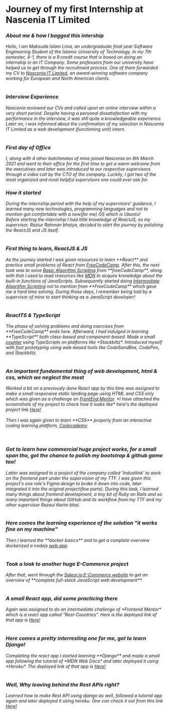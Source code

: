 <h1>Journey of my first Internship at Nascenia IT Limited</h1>

<h3> <em> About me & how I bagged this intership </h3>

Hello, I am Maksuda Islam Lima, an undergraduate final year Software Engineering Student of the Islamic University of Technology. In my 7th semester, 4-1, there is a 9 credit course that is based on doing an internship in an IT Company. Some professors from our university have helped us to get through the recruitment process. One of them forwarded my CV to <a href="https://nascenia.com/">Nascenia IT Limited</a>, an award-winning software company working for European and North American clients. 
<br>
<br>
<h3> <em> Interview Experience </h3>
Nascenia reviewed our CVs and called upon an online interview within a very short period. Despite having a personal dissatisfaction with my performance in the interview, it was still quite a knowledgeable experience. Later on, I was informed about the confirmation of my selection in Nascenia IT Limited as a web development (functioning unit) intern.
<br>
<br>
<h3> <em> First day of Office </h3>
I, along with 4 other batchmates of mine joined Nascenia on 8th March 2021 and went to their office for the first time to get a warm welcome from the executives and later was introduced to our respective supervisors through a video call by the CTO of the company. 
Luckily, I got two of the most organized and most helpful supervisors one could ever ask for. 
<br>
<h3><em> How it started </h3>
During the internship period with the help of my supervisors' guidance, I learned many new technologies, programming languages and not to mention got comfortable with a new(for me) OS which is Ubuntu!
<br>
Before starting the internship I had little knowledge of ReactJS, so my supervisor, Raziur Rahman bhaiya, decided to start the journey by polishing the ReactJS and JS itself. 
<br>
<br>
<h3><em> First thing to learn, ReactJS & JS </h3>
As the journey started I was given resources to learn **React** and practice small problems of React from <a href="https://www.freecodecamp.org/learn/front-end-libraries/#react">FreeCodeCamp</a>.
After this, the next task was to solve <a href="https://www.freecodecamp.org/learn/javascript-algorithms-and-data-structures/#basic-algorithm-scripting">Basic Algorithm Scripting</a> from **freeCodeCamp**, along with that I used to read resources like <a href="https://developer.mozilla.org/en-US/docs/Web/JavaScript/Reference/Global_Objects">MDN</a> to acquire knowledge about the built-in functions of JavaScripts. Subsequently started doing <a href="https://www.freecodecamp.org/learn/javascript-algorithms-and-data-structures/#intermediate-algorithm-scripting">Intermediate Algorithm Scripting</a> not to mention from **FreeCodeCamp** which gave me a hard time solving. During those days, I remember being told by a supervisor of mine to start thinking as a JavaScript developer! 
<br>
<br>
<h3><em> ReactTS & TypeScript </h3>
The phase of solving problems and doing exercises from **FreeCodeCamp** ends here. Afterward, I had indulged in learning **TypeScript** both class-based and component-based. Made a small <a href="https://stackblitz.com/edit/counter-reactts">counter</a> using TypeScripts on platforms like *Stackbiltz*. Introduced myself with fast prototyping using web-based tools like CodeSandBox, CodePen, and Stackbiltz. 
<br>
<br>
<h3><em>An important fundamental thing of web development, html & css, which we neglect the most </h3>
Worked a bit on a previously done React app by this time was assigned to make a small responsive static landing page using HTML and CSS only
which was given as a challenge on <a href="https://www.frontendmentor.io/challenges/easybank-landing-page-WaUhkoDN">FrontEnd Mentor</a>.
*I have attached the screenshots of my project to check how it looks like*
here's the deployed project link
<a href="https://kima063.github.io/Easy-Bank-Landing-Page//">Here!</a>
<br>
<br>
Then I was again given to learn **CSS** properly from an interactive coding learning platform, <a href="https://www.codecademy.com/learn/learn-css">Codecademy</a>. 
<br>
<br>
<br>
<h3><em> Got to learn how commercial huge project works, for a small span tho, got the chance to polish my bootstrap & github game too! </h3>
Latter was assigned to a project of the company called 'Industlink' to work on the frontend part under the supervision of my TTF. I was given this project's one role's Figma design to broke it down into code, later integrated it into the original project(few parts). During this task, I learned many things about frontend development, a tiny bit of Ruby on Rails and so many important things about GitHub and its workflow from my TTF and my other supervisor Rezaul Karim bhai.
<br>
<br>
<h3><em> Here comes the learning experience of the solution "it works fine on my machine" </h3>
Then I learned the **docker basics** and to get a complete overview dockerized a nodejs <a href="https://github.com/kima063/nodejs-docker">web app</a>.
<br>
<br>
<h3><em> Took a look to another huge E-Commerce project </h3>
After that, went through the <a href="https://demo.saleor.io/">Saleor.io E-Commerce website</a> to get an overview of **complete full-stack JavaScript web development**.
<br>
<br>

<h3><em> A small React app, did some practicing there </h3>
Again was assigned to do an intermediate challenge of *Frontend Mentor* which is a react app called "Rest-Countries".
Here is the deployed link of that app is <a href="https://kima063.github.io/rest-countries/">Here!</a>
<br>
<br>
<h3><em> Here comes a pretty interresting one for me, got to learn Django! </h3>
Completing the react app I started learning **Django** and made a small app following the tutorial of *MDN Web Docs* and later deployed it using *Heroku*. 
The deployed link of that app is <a href="https://limitless-ravine-76607.herokuapp.com/">Here!</a>
<br>
<br>
<h3><em> Well, Why leaving behind the Rest APIs right? </h3>
Learned how to make Rest API using django as well, followed a tutorial app again and later deployed it using heroku.
One can check it out from this link <a href="https://sheltered-thicket-81037.herokuapp.com/">Here!</a>
<br>